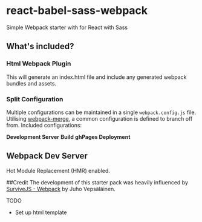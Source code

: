 # react-babel-sass-webpack
Simple Webpack starter with for React with Sass

## What's included?

### Html Webpack Plugin
This will generate an index.html file and include any generated webpack bundles and assets.

### Split Configuration
Multiple configurations can be maintained in a single `webpack.config.js` file. Utilising [webpack-merge](https://www.npmjs.com/package/webpack-merge), a common configuration is defined to branch  off from. Included configurations:

**Development Server**
**Build**
**ghPages Deployment**

## Webpack Dev Server
Hot Module Replacement (HMR) enabled.

##Credit
The development of this starter pack was heavily influenced by [SurviveJS - Webpack](http://survivejs.com/webpack/introduction/) by Juho Vepsäläinen.




TODO

- Set up html template
